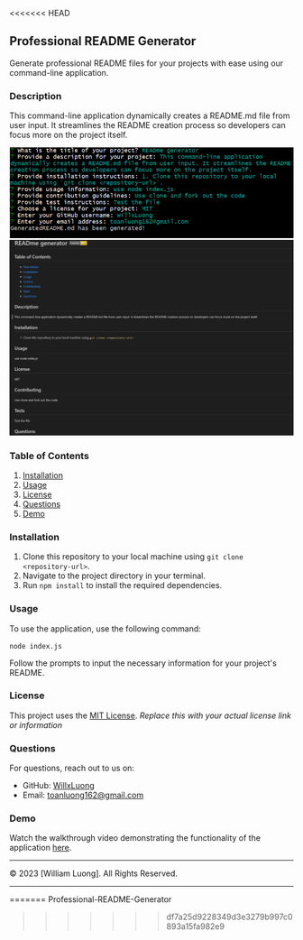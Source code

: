 <<<<<<< HEAD
## Professional README Generator

Generate professional README files for your projects with ease using our command-line application.

### Description

This command-line application dynamically creates a README.md file from user input. It streamlines the README creation process so developers can focus more on the project itself.

![screenshot of command line application](./readme%20generator1.png)
![screenshot of generated readme file](./readme%20generator2.png)


### Table of Contents

1. [Installation](#installation)
2. [Usage](#usage)
3. [License](#license)
4. [Questions](#questions)
5. [Demo](#demo)

### Installation

1. Clone this repository to your local machine using `git clone <repository-url>`.
2. Navigate to the project directory in your terminal.
3. Run `npm install` to install the required dependencies.

### Usage

To use the application, use the following command:

```
node index.js
```

Follow the prompts to input the necessary information for your project's README.

### License

This project uses the [MIT License](./LICENSE). *Replace this with your actual license link or information*


### Questions

For questions, reach out to us on:
- GitHub: [WillxLuong](https://github.com/WillxLuong)
- Email: toanluong162@gmail.com

### Demo

Watch the walkthrough video demonstrating the functionality of the application [here]().

---

© 2023 [William Luong]. All Rights Reserved.

---

=======
Professional-README-Generator
>>>>>>> df7a25d9228349d3e3279b997c0893a15fa982e9
